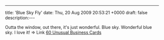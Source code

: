 ---
title: 'Blue Sky Fly'
date: Thu, 20 Aug 2009 20:53:21 +0000
draft: false
description:---

Outta the window, out there, it's just wonderful. Blue sky. Wonderful blue sky. I love it! => Link [60 Unusual Business Cards](http://www.noupe.com/design/60-unusual-business-card-ideas.html)